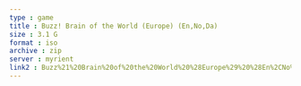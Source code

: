 ```yaml
---
type : game
title : Buzz! Brain of the World (Europe) (En,No,Da)
size : 3.1 G
format : iso
archive : zip
server : myrient
link2 : Buzz%21%20Brain%20of%20the%20World%20%28Europe%29%20%28En%2CNo%2CDa%29
---
```

